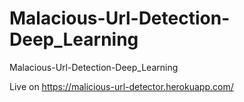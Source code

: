 # Malacious-Url-Detection-Deep_Learning
Malacious-Url-Detection-Deep_Learning


Live on https://malicious-url-detector.herokuapp.com/
